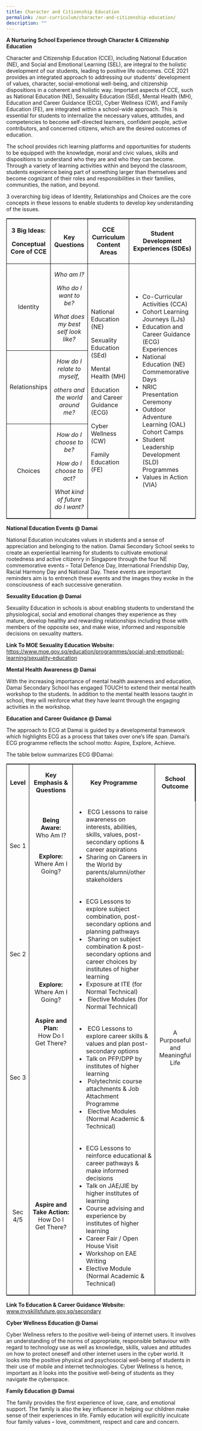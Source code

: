```yaml
---
title: Character and Citizenship Education
permalink: /our-curriculum/character-and-citizenship-education/
description: ""
---
```

<p><strong>A Nurturing School Experience through Character &amp; Citizenship Education</strong></p>
<p>Character and Citizenship Education (CCE), including National Education (NE), and Social and Emotional Learning (SEL), are integral to the holistic development of our students, leading to positive life outcomes. CCE 2021 provides an integrated approach to addressing our students’ development of values, character, social-emotional well-being, and citizenship dispositions in a coherent and holistic way. Important aspects of CCE, such as National Education (NE), Sexuality Education (SEd), Mental Health (MH), Education and Career Guidance (ECG), Cyber Wellness (CW), and Family Education (FE), are integrated within a school-wide approach. This is essential for students to internalize the necessary values, attitudes, and competencies to become self-directed learners, confident people, active contributors, and concerned citizens, which are the desired outcomes of education.</p>
<p>The school provides rich learning platforms and opportunities for students to be equipped with the knowledge, moral and civic values, skills and dispositions to understand who they are and who they can become. Through a variety of learning activities within and beyond the classroom, students experience being part of something larger than themselves and become cognizant of their roles and responsibilities in their families, communities, the nation, and beyond.</p>
<p>3 overarching big ideas of Identity, Relationships and Choices are the core concepts in these lessons to enable students to develop key understanding of the issues.</p>

<table style="border: 1px solid black; border-collapse: collapse;">
<tbody>
<tr>
<td style="border-right: 1px solid black; text-align: center; width: 92.7188px; border-bottom: 1px solid black;">
<p><strong>3 Big Ideas:</strong></p>
<p><strong>Conceptual Core of CCE</strong></p>
</td>
<td style="border-right: 1px solid black; text-align: center; width: 110px;border-bottom: 1px solid black;">
<p><strong>Key Questions</strong></p>
</td>
<td style="border-right: 1px solid black; text-align: center; width: 162px;border-bottom: 1px solid black;">
<p><strong>CCE Curriculum Content Areas</strong></p>
</td>
<td style="border-bottom: 1px solid black; text-align: center; width: 271px; border-bottom: 1px solid black;">
<p><strong>Student Development Experiences (SDEs)</strong></p>
</td>
</tr>
<tr>
<td style="border-right: 1px solid black; text-align: center; width: 92.7188px; border-bottom: 1px solid black;">
<p>Identity</p>
</td>
<td style="border-right: 1px solid black; text-align: center; width: 110px; border-bottom: 1px solid black;">
<p><em>Who am I?</em></p>
<p><em>Who do I want to be?</em></p>
<p><em>What does my best self look like?</em></p>
</td>
<td rowspan="3" style="border-right: 1px solid black; width: 162px; border-bottom: 1px solid black;">
<p>National Education (NE)</p>
<p>Sexuality Education (SEd)</p>
<p>Mental Health (MH)</p>
<p>Education and Career Guidance (ECG)</p>
<p>Cyber Wellness (CW)</p>
<p>Family Education (FE)</p>
</td>
<td rowspan="3" style="border-bottom: 1px solid black; width: 271px;">
<ul>
<li>Co-Curricular Activities (CCA)</li>
<li>Cohort Learning Journeys (LJs)</li>
<li>Education and Career Guidance (ECG) Experiences</li>
<li>National Education (NE) Commemorative Days</li>
<li>NRIC Presentation Ceremony</li>
<li>Outdoor Adventure Learning (OAL) Cohort Camps</li>
<li>Student Leadership Development (SLD) Programmes</li>
<li>Values in Action (VIA)</li>
</ul>
</td>
</tr>
<tr>
<td style="border-right: 1px solid black; text-align: center; width: 92.7188px; border-bottom: 1px solid black;">
<p>Relationships</p>
</td>
<td style="border-right: 1px solid black; text-align: center; width: 110px; border-bottom: 1px solid black;">
<p><em>How do I relate to myself,</em></p>
<p><em>others and the world around me?</em></p>
</td>
</tr>
<tr>
<td style="border-right: 1px solid black; text-align: center; width: 92.7188px;">
<p>Choices</p>
</td>
<td style="border-right: 1px solid black; text-align: center; width: 110px;">
<p><em>How do I choose to be?</em></p>
<p><em>How do I choose to act?</em></p>
<p><em>What kind of future do I want?</em></p>
</td>
</tr>
</tbody>
</table>

<p><strong>National Education Events @ Damai</strong></p>
<p>National Education inculcates values in students and a sense of appreciation and belonging to the nation. Damai Secondary School seeks to create an experiential learning for students to cultivate emotional rootedness and active citizenry in Singapore through the four NE commemorative events – Total Defence Day, International Friendship Day, Racial Harmony Day and National Day. These events are important reminders aim is to entrench these events and the images they evoke in the consciousness of each successive generation.</p>
<p><strong>Sexuality Education @ Damai</strong></p>
<p>Sexuality Education in schools is about enabling students to understand the physiological, social and emotional changes they experience as they mature, develop healthy and rewarding relationships including those with members of the opposite sex, and make wise, informed and responsible decisions on sexuality matters.</p>
<p><strong>Link To MOE Sexuality Education Website:<br></strong><a href="https://www.moe.gov.sg/education/programmes/social-and-emotional-learning/sexuality-education" target="_blank" rel="noopener">https://www.moe.gov.sg/education/programmes/social-and-emotional-learning/sexuality-education</a>&nbsp;</p>
<p><strong>Mental Health Awareness @ Damai</strong></p>
<p>With the increasing importance of mental health awareness and education, Damai Secondary School has engaged TOUCH to extend their mental health workshop to the students. In addition to the mental health lessons taught in school, they will reinforce what they have learnt through the engaging activities in the workshop.&nbsp;</p>
<p><strong>Education and Career Guidance @ Damai</strong></p>
<p>The approach to ECG at Damai is guided by a developmental framework which highlights ECG as a process that takes over one’s life span. Damai’s ECG programme reflects the school motto: Aspire, Explore, Achieve.</p>
<p>The table below summarizes ECG @Damai:</p>
<table style="border: 1px solid black; border-collapse: collapse;">
<tbody>
<tr>
<td style="border-right: 1px solid black; text-align: center;" width="52">
<p><strong>Level</strong></p>
</td>
<td style="border-right: 1px solid black; text-align: center;" width="180">
<p><strong>Key Emphasis &amp; Questions</strong></p>
</td>
<td style="border-right: 1px solid black; text-align: center;" width="277">
<p><strong>Key Programme</strong></p>
</td>
<td style="border-right: 1px solid black; text-align: center;" width="114">
<p><strong>School Outcome</strong></p>
</td>
</tr>
<tr>
<td style="border-right: 1px solid black; text-align: center;" width="52">
<p>Sec 1</p>
</td>
<td style="border-right: 1px solid black; text-align: center;" width="180">
<p><strong>Being Aware:<br></strong>Who Am I?</p>
<p><br><strong>Explore:</strong><br>Where Am I Going?</p>
</td>
<td width="277">
<ul>
<li>&nbsp;ECG Lessons to raise awareness on interests, abilities, skills, values, post-secondary options &amp; career aspirations</li>
<li>Sharing on Careers in the World by parents/alumni/other stakeholders</li>
</ul>
</td>
<td rowspan="4" width="114" style="border-left: 1px solid black;">
<p style="text-align: center;">A Purposeful and Meaningful Life</p>
</td>
</tr>
<tr>
<td style="border-right: 1px solid black; text-align: center;" width="52">
<p>Sec 2</p>
</td>
<td style="border-right: 1px solid black; text-align: center;" rowspan="2" width="180">
<p><strong>Explore:</strong><br>Where Am I Going?</p>
<p><br><strong>Aspire and Plan:</strong><br>How Do I Get There?</p>
</td>
<td width="277">
<ul>
<li>ECG Lessons to explore subject combination, post-secondary options and planning pathways</li>
<li>&nbsp;Sharing on subject combination &amp; post-secondary options and career choices by institutes of higher learning</li>
<li>Exposure at ITE (for Normal Technical)</li>
<li>&nbsp;Elective Modules (for Normal Technical)</li>
</ul>
</td>
</tr>
<tr>
<td style="border-right: 1px solid black; text-align: center;" width="52">
<p>Sec 3</p>
</td>
<td width="277">
<ul>
<li>&nbsp;ECG Lessons to explore career skills &amp; values and plan post-secondary options</li>
<li>Talk on PFP/DPP by institutes of higher learning</li>
<li>&nbsp;Polytechnic course attachments &amp; Job Attachment Programme</li>
<li>&nbsp;Elective Modules (Normal Academic &amp; Technical)</li>
</ul>
</td>
</tr>
<tr>
<td style="border-right: 1px solid black; text-align: center;" width="52">
<p>Sec 4/5</p>
</td>
<td style="border-right: 1px solid black; text-align: center;" width="180">
<p><strong>Aspire and Take Action:</strong><br>How Do I Get There?</p>
</td>
<td width="277">
<ul>
<li>ECG Lessons to reinforce educational &amp; career pathways &amp; make informed decisions</li>
<li>Talk on JAE/JIE by higher institutes of learning</li>
<li>Course advising and experience by institutes of higher learning</li>
<li>Career Fair / Open House Visit</li>
<li>Workshop on EAE Writing</li>
<li>Elective Module (Normal Academic &amp; Technical)</li>
</ul>
</td>
</tr>
</tbody>
</table>
<p><strong>Link To Education &amp; Career Guidance Website:<br></strong><a href="https://www.myskillsfuture.gov.sg/secondary" target="_blank" rel="noopener">www.myskillsfuture.gov.sg/secondary </a></p>
<p><strong>Cyber Wellness Education @ Damai</strong></p>
<p>Cyber Wellness refers to the positive well-being of internet users. It involves an understanding of the norms of appropriate, responsible behaviour with regard to technology use as well as knowledge, skills, values and attitudes on how to protect oneself and other internet users in the cyber world. It looks into the positive physical and psychosocial well-being of students in their use of mobile and internet technologies. Cyber Wellness is hence, important as it looks into the positive well-being of students as they navigate the cyberspace.</p>
<p><strong>Family Education @ Damai</strong></p>
<p>The family provides the first experience of love, care, and emotional support. The family is also the key influencer in helping our children make sense of their experiences in life. Family education will explicitly inculcate four family values – love, commitment, respect and care and concern.&nbsp;</p>